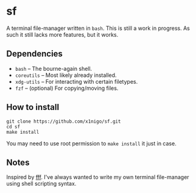 # sf

A terminal file-manager written in `bash`. This is still a work in progress. As such it still lacks more features, but it works.

## Dependencies

- `bash` &ndash; The bourne-again shell.
- `coreutils` &ndash; Most likely already installed.
- `xdg-utils` &ndash; For interacting with certain filetypes.
- `fzf` &ndash; (optional) For copying/moving files.

## How to install

```
git clone https://github.com/x1nigo/sf.git
cd sf
make install
```

You may need to use root permission to `make install` it just in case.

## Notes

Inspired by [fff](https://github.com/dylanaraps/fff). I've always wanted to write my own terminal file-manager using shell scripting syntax.
